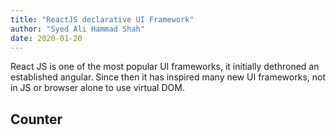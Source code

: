 ```yaml
---
title: "ReactJS declarative UI Framework"
author: "Syed Ali Hammad Shah"
date: 2020-01-20
---
```


React JS is one of the most popular UI frameworks, it 
initially dethroned an established angular. Since then 
it has inspired many new UI frameworks, not in JS or browser 
alone to use virtual DOM.

## Counter
<interactive-counter starts_at=2></interactive-counter>




